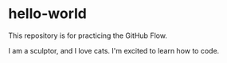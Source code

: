 # hello-world
This repository is for practicing the GitHub Flow.

I am a sculptor, and I love cats. I'm excited to learn how to code.
